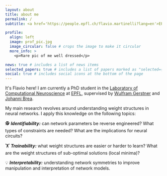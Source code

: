 ```yaml
---
layout: about
title: about me
permalink: /
subtitle: <a href='https://people.epfl.ch/flavio.martinelli?lang=en'>EPFL</a>, Lausanne, Switzerland (CH)

profile:
  align: left
  image: prof_pic.jpg
  image_circular: false # crops the image to make it circular
  more_info: >
    <p>Rare pic of me well dressed</p>

news: true # includes a list of news items
selected_papers: true # includes a list of papers marked as "selected={true}"
social: true # includes social icons at the bottom of the page
---
```


It's Flavio here! I am currently a PhD student in the <a href='https://www.epfl.ch/labs/lcn/'>Laboratory of Computational Neuroscience</a> at <a href='https://people.epfl.ch/flavio.martinelli?lang=en'>EPFL</a>, supervised by <a href='https://lcnwww.epfl.ch/gerstner/'>Wulfram Gerstner</a> and <a href='https://people.epfl.ch/johanni.brea/?lang=en'>Johanni Brea</a>.

My main research revolves around understanding weight structures in neural networks. I apply this knowledge on the following topics: 

🕵️ ***Identifiability:*** can network parameters be reverse engineered? What types of constraints are needed? What are the implications for neural circuits?

🏋️ ***Trainability:*** what weight structures are easier or harder to learn? What are the weight structures of sub-optimal solutions (local minima)?

💡 ***Interpretability:*** understanding network symmetries to improve manipulation and interpretation of network models.

<!-- Put your address / P.O. box / other info right below your picture. You can also disable any of these elements by editing `profile` property of the YAML header of your `_pages/about.md`. Edit `_bibliography/papers.bib` and Jekyll will render your [publications page](/al-folio/publications/) automatically. -->

<!-- Link to your social media connections, too. This theme is set up to use [Font Awesome icons](https://fontawesome.com/) and [Academicons](https://jpswalsh.github.io/academicons/), like the ones below. Add your Facebook, Twitter, LinkedIn, Google Scholar, or just disable all of them. -->
